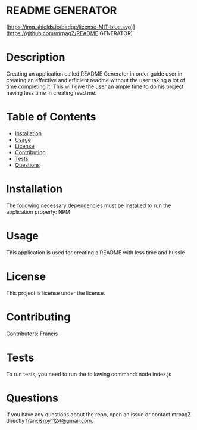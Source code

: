 # README GENERATOR
  (https://img.shields.io/badge/license-MIT-blue.svg)](https://github.com/mrpagZ/README GENERATOR)
  # Description
  Creating an application called README Generator in order guide user in creating an effective and efficient readme without the user taking a lot of time completing it. This will give the user an ample time to do his project having less time in creating read me.
  # Table of Contents 
  * [Installation](#installation)
  * [Usage](#usage)
  * [License](#license)
  * [Contributing](#contributing)
  * [Tests](#tests)
  * [Questions](#questions)
  # Installation
  The following necessary dependencies must be installed to run the application properly: NPM
  # Usage
  ​This application is used for creating a README with less time and hussle
  # License
  This project is license under the  license.
  # Contributing
  ​Contributors: Francis
  # Tests
  To run tests, you need to run the following command: node index.js
  # Questions
  If you have any questions about the repo, open an issue or contact mrpagZ directly francisroy1124@gmail.com.
  
